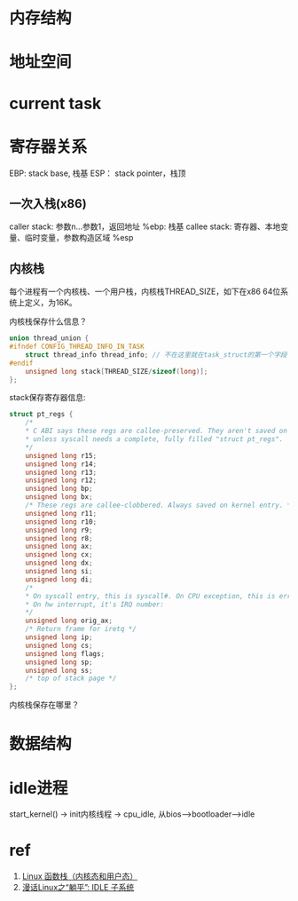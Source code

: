 # 内存结构

# 地址空间 


# current task
# 寄存器关系
EBP:  stack base, 栈基
ESP： stack pointer，栈顶

## 一次入栈(x86)
caller stack: 参数n...参数1，返回地址
%ebp: 栈基
callee stack: 寄存器、本地变量、临时变量，参数构造区域
%esp

## 内核栈
每个进程有一个内核栈、一个用户栈，内核栈THREAD_SIZE，如下在x86 64位系统上定义，为16K。

内核栈保存什么信息？
```C
union thread_union {
#ifndef CONFIG_THREAD_INFO_IN_TASK
    struct thread_info thread_info; // 不在这里就在task_struct的第一个字段
#endif
    unsigned long stack[THREAD_SIZE/sizeof(long)];
};
```

stack保存寄存器信息:
```C
struct pt_regs {
    /*
    * C ABI says these regs are callee-preserved. They aren't saved on kernel entry
    * unless syscall needs a complete, fully filled "struct pt_regs".
    */
    unsigned long r15;
    unsigned long r14;
    unsigned long r13;
    unsigned long r12;
    unsigned long bp;
    unsigned long bx;
    /* These regs are callee-clobbered. Always saved on kernel entry. */
    unsigned long r11;
    unsigned long r10;
    unsigned long r9;
    unsigned long r8;
    unsigned long ax;
    unsigned long cx;
    unsigned long dx;
    unsigned long si;
    unsigned long di;
    /*
    * On syscall entry, this is syscall#. On CPU exception, this is error code.
    * On hw interrupt, it's IRQ number:
    */
    unsigned long orig_ax;
    /* Return frame for iretq */
    unsigned long ip;
    unsigned long cs;
    unsigned long flags;
    unsigned long sp;
    unsigned long ss;
    /* top of stack page */
};
```
内核栈保存在哪里？
# 数据结构


# idle进程
start_kernel() -> init内核线程 -> cpu_idle, 从bios-->bootloader-->idle
# ref

1. [Linux 函数栈（内核态和用户态）](http://119.23.219.145/posts/linux-kernel-linux-%E5%87%BD%E6%95%B0%E6%A0%88%E5%86%85%E6%A0%B8%E6%80%81%E5%92%8C%E7%94%A8%E6%88%B7%E6%80%81/)
2. [漫话Linux之“躺平”: IDLE 子系统](https://www.eet-china.com/mp/a55387.html)